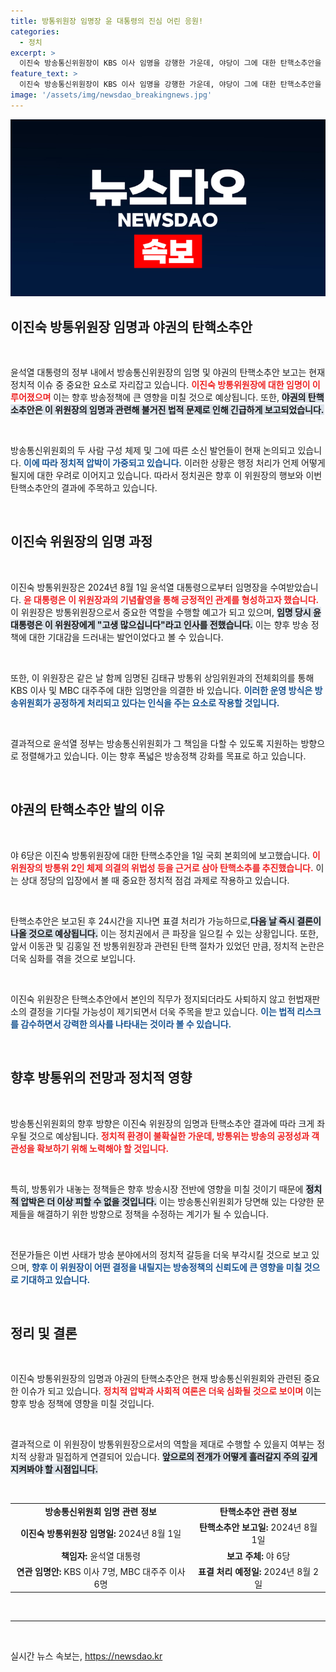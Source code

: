 ```yaml
---
title: 방통위원장 임명장 윤 대통령의 진심 어린 응원!
categories:
  - 정치
excerpt: >
  이진숙 방송통신위원장이 KBS 이사 임명을 강행한 가운데, 야당이 그에 대한 탄핵소추안을 보고했습니다. 2일 표결 예정인 이 사안이 정치적 파장을 일으킬 전망입니다! 클릭해 보세요!
feature_text: >
  이진숙 방송통신위원장이 KBS 이사 임명을 강행한 가운데, 야당이 그에 대한 탄핵소추안을 보고했습니다. 2일 표결 예정인 이 사안이 정치적 파장을 일으킬 전망입니다! 클릭해 보세요!
image: '/assets/img/newsdao_breakingnews.jpg'
---
```


<p><img src="/assets/img/newsdao_breakingnews.jpg" alt="ontimetimes 속보" /></p>

<h2 data-ke-size="size26">이진숙 방통위원장 임명과 야권의 탄핵소추안</h2>

<p data-ke-size="size16">&nbsp;</p>

<p>윤석열 대통령의 정부 내에서 방송통신위원장의 임명 및 야권의 탄핵소추안 보고는 현재 정치적 이슈 중 중요한 요소로 자리잡고 있습니다. <b><span style="color: #ee2323;">이진숙 방통위원장에 대한 임명이 이루어졌으며</span></b> 이는 향후 방송정책에 큰 영향을 미칠 것으로 예상됩니다. 또한, <b><span style="background-color: #21538527;">야권의 탄핵소추안은 이 위원장의 임명과 관련해 불거진 법적 문제로 인해 긴급하게 보고되었습니다.</span></b> </p>

<p data-ke-size="size16">&nbsp;</p>

<p>방송통신위원회의 두 사람 구성 체제 및 그에 따른 소신 발언들이 현재 논의되고 있습니다. <b><span style="color: #1a5490;">이에 따라 정치적 압박이 가중되고 있습니다.</span></b> 이러한 상황은 행정 처리가 언제 어떻게 될지에 대한 우려로 이어지고 있습니다. 따라서 정치권은 향후 이 위원장의 행보와 이번 탄핵소추안의 결과에 주목하고 있습니다. </p>

<p data-ke-size="size16">&nbsp;</p>

<h2 data-ke-size="size26">이진숙 위원장의 임명 과정</h2>

<p data-ke-size="size16">&nbsp;</p>

<p>이진숙 방통위원장은 2024년 8월 1일 윤석열 대통령으로부터 임명장을 수여받았습니다. <b><span style="color: #ee2323;">윤 대통령은 이 위원장과의 기념촬영을 통해 긍정적인 관계를 형성하고자 했습니다.</span></b> 이 위원장은 방통위원장으로서 중요한 역할을 수행할 예고가 되고 있으며, <b><span style="background-color: #21538527;">임명 당시 윤 대통령은 이 위원장에게 "고생 많으십니다"라고 인사를 전했습니다.</span></b> 이는 향후 방송 정책에 대한 기대감을 드러내는 발언이었다고 볼 수 있습니다.</p>

<p data-ke-size="size16">&nbsp;</p>

<p>또한, 이 위원장은 같은 날 함께 임명된 김태규 방통위 상임위원과의 전체회의를 통해 KBS 이사 및 MBC 대주주에 대한 임명안을 의결한 바 있습니다. <b><span style="color: #1a5490;">이러한 운영 방식은 방송위원회가 공정하게 처리되고 있다는 인식을 주는 요소로 작용할 것입니다.</span></b> </p>

<p data-ke-size="size16">&nbsp;</p>

<p>결과적으로 윤석열 정부는 방송통신위원회가 그 책임을 다할 수 있도록 지원하는 방향으로 정렬해가고 있습니다. 이는 향후 폭넓은 방송정책 강화를 목표로 하고 있습니다.</p>

<p data-ke-size="size16">&nbsp;</p>

<h2 data-ke-size="size26">야권의 탄핵소추안 발의 이유</h2>

<p data-ke-size="size16">&nbsp;</p>

<p>야 6당은 이진숙 방통위원장에 대한 탄핵소추안을 1일 국회 본회의에 보고했습니다. <b><span style="color: #ee2323;">이 위원장의 방통위 2인 체제 의결의 위법성 등을 근거로 삼아 탄핵소추를 추진했습니다.</span></b> 이는 상대 정당의 입장에서 볼 때 중요한 정치적 점검 과제로 작용하고 있습니다. </p>

<p data-ke-size="size16">&nbsp;</p>

<p>탄핵소추안은 보고된 후 24시간을 지나면 표결 처리가 가능하므로,<b><span style="background-color: #21538527;">다음 날 즉시 결론이 나올 것으로 예상됩니다.</span></b> 이는 정치권에서 큰 파장을 일으킬 수 있는 상황입니다. 또한, 앞서 이동관 및 김홍일 전 방통위원장과 관련된 탄핵 절차가 있었던 만큼, 정치적 논란은 더욱 심화를 겪을 것으로 보입니다.</p>

<p data-ke-size="size16">&nbsp;</p>

<p>이진숙 위원장은 탄핵소추안에서 본인의 직무가 정지되더라도 사퇴하지 않고 헌법재판소의 결정을 기다릴 가능성이 제기되면서 더욱 주목을 받고 있습니다. <b><span style="color: #1a5490;">이는 법적 리스크를 감수하면서 강력한 의사를 나타내는 것이라 볼 수 있습니다.</span></b> </p>

<p data-ke-size="size16">&nbsp;</p>

<h2 data-ke-size="size26">향후 방통위의 전망과 정치적 영향</h2>

<p data-ke-size="size16">&nbsp;</p>

<p>방송통신위원회의 향후 방향은 이진숙 위원장의 임명과 탄핵소추안 결과에 따라 크게 좌우될 것으로 예상됩니다. <b><span style="color: #ee2323;">정치적 환경이 불확실한 가운데, 방통위는 방송의 공정성과 객관성을 확보하기 위해 노력해야 할 것입니다.</span></b> </p>

<p data-ke-size="size16">&nbsp;</p>

<p>특히, 방통위가 내놓는 정책들은 향후 방송시장 전반에 영향을 미칠 것이기 때문에 <b><span style="background-color: #21538527;">정치적 압박은 더 이상 피할 수 없을 것입니다.</span></b> 이는 방송통신위원회가 당면해 있는 다양한 문제들을 해결하기 위한 방향으로 정책을 수정하는 계기가 될 수 있습니다.</p>

<p data-ke-size="size16">&nbsp;</p>

<p>전문가들은 이번 사태가 방송 분야에서의 정치적 갈등을 더욱 부각시킬 것으로 보고 있으며, <b><span style="color: #1a5490;">향후 이 위원장이 어떤 결정을 내릴지는 방송정책의 신뢰도에 큰 영향을 미칠 것으로 기대하고 있습니다.</span></b> </p>

<p data-ke-size="size16">&nbsp;</p>

<h2 data-ke-size="size26">정리 및 결론</h2>

<p data-ke-size="size16">&nbsp;</p>

<p>이진숙 방통위원장의 임명과 야권의 탄핵소추안은 현재 방송통신위원회와 관련된 중요한 이슈가 되고 있습니다. <b><span style="color: #ee2323;">정치적 압박과 사회적 여론은 더욱 심화될 것으로 보이며</span></b> 이는 향후 방송 정책에 영향을 미칠 것입니다. </p>

<p data-ke-size="size16">&nbsp;</p>

<p>결과적으로 이 위원장이 방통위원장으로서의 역할을 제대로 수행할 수 있을지 여부는 정치적 상황과 밀접하게 연결되어 있습니다. <b><span style="background-color: #21538527;">앞으로의 전개가 어떻게 흘러갈지 주의 깊게 지켜봐야 할 시점입니다.</span></b> </p>

<p data-ke-size="size16">&nbsp;</p>

<table style="width: 100%; border-collapse: collapse;">
<tr>
<td style="text-align: center; height: 17px;"><b>방송통신위원회 임명 관련 정보</b></td>
<td style="text-align: center; height: 17px;"><b>탄핵소추안 관련 정보</b></td>
</tr>
<tr>
<td style="text-align: center; height: 17px;"><b>이진숙 방통위원장 임명일:</b> 2024년 8월 1일</td>
<td style="text-align: center; height: 17px;"><b>탄핵소추안 보고일:</b> 2024년 8월 1일</td>
</tr>
<tr>
<td style="text-align: center; height: 17px;"><b>책임자:</b> 윤석열 대통령</td>
<td style="text-align: center; height: 17px;"><b>보고 주체:</b> 야 6당</td>
</tr>
<tr>
<td style="text-align: center; height: 17px;"><b>연관 임명안:</b> KBS 이사 7명, MBC 대주주 이사 6명</td>
<td style="text-align: center; height: 17px;"><b>표결 처리 예정일:</b> 2024년 8월 2일</td>
</tr>
</table>

<p data-ke-size="size16">&nbsp;</p>

<hr />

<p data-ke-size="size16">&nbsp;</p>
실시간 뉴스 속보는, <a href="https://newsdao.kr" rel="dofollow">https://newsdao.kr</a>


